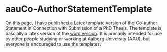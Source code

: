 # aauCo-AuthorStatementTemplate
On this page, I have  published a Latex template version of the Co-author Statement in Connection with Submission of a PhD Thesis. The template is bascially a latex version of the [word version](https://www.phd.tech.aau.dk/digitalAssets/178/178556_medforfattermarts2014.doc). It is primarily intended for use by other people studying or working at Aalborg University (AAU), but everyone is encouraged to use the templates.
